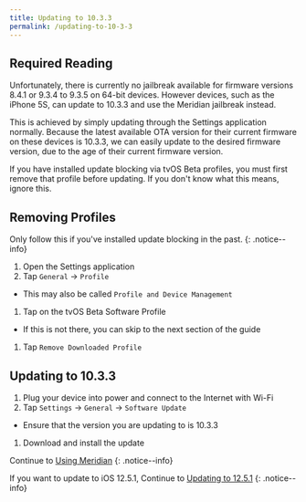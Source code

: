 ```yaml
---
title: Updating to 10.3.3
permalink: /updating-to-10-3-3
---
```


## Required Reading

Unfortunately, there is currently no jailbreak available for firmware versions 8.4.1 or 9.3.4 to 9.3.5 on 64-bit devices. However devices, such as the iPhone 5S, can update to 10.3.3 and use the Meridian jailbreak instead.

This is achieved by simply updating through the Settings application normally. Because the latest available OTA version for their current firmware on these devices is 10.3.3, we can easily update to the desired firmware version, due to the age of their current firmware version.

If you have installed update blocking via tvOS Beta profiles, you must first remove that profile before updating. If you don't know what this means, ignore this.

## Removing Profiles

Only follow this if you've installed update blocking in the past.
{: .notice--info}

1. Open the Settings application
1. Tap `General` -> `Profile`
  - This may also be called `Profile and Device Management`
1. Tap on the tvOS Beta Software Profile
  - If this is not there, you can skip to the next section of the guide
1. Tap `Remove Downloaded Profile`

## Updating to 10.3.3

1. Plug your device into power and connect to the Internet with Wi-Fi
1. Tap `Settings` -> `General` -> `Software Update`
  - Ensure that the version you are updating to is 10.3.3
1. Download and install the update

Continue to [Using Meridian](using-meridian)
{: .notice--info}

If you want to update to iOS 12.5.1, Continue to [Updating to 12.5.1](updating-to-12-5-1)
{: .notice--info}
